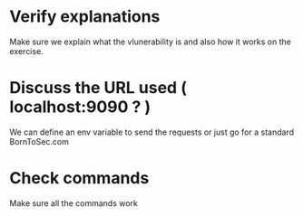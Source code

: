 # Verify explanations
Make sure we explain what the vlunerability is and also how it works on the exercise.

# Discuss the URL used ( localhost:9090 ? )
We can define an env variable to send the requests or just go for a standard BornToSec.com

# Check commands
Make sure all the commands work